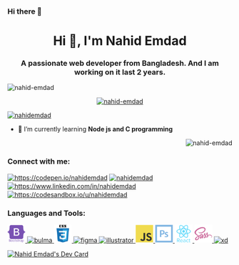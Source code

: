 ### Hi there 👋
<h1 align="center">Hi 👋, I'm Nahid Emdad</h1>
<h3 align="center">A passionate web developer from Bangladesh. And I am working on it last 2 years.</h3>

<p align="left"> <img src="https://komarev.com/ghpvc/?username=nahid-emdad&label=Profile%20views&color=0e75b6&style=flat" alt="nahid-emdad" /> </p>

<p align="center"> <a href="https://github.com/ryo-ma/github-profile-trophy"><img src="https://github-profile-trophy.vercel.app/?username=nahid-emdad" alt="nahid-emdad" /></a> </p>

<p align="left"> <a href="https://twitter.com/nahidemdad" target="blank"><img src="https://img.shields.io/twitter/follow/nahidemdad?logo=twitter&style=for-the-badge" alt="nahidemdad" /></a> </p>

- 🌱 I’m currently learning **Node js and C programming**

<p>&nbsp;<img align="right" src="https://github-readme-stats.vercel.app/api?username=nahid-emdad&show_icons=true&locale=en" alt="nahid-emdad" /></p>




<!-- <p><img align="right" src="https://github-readme-streak-stats.herokuapp.com/?user=nahid-emdad&" alt="nahid-emdad" /></p> -->

<h3 align="left">Connect with me:</h3>
<p align="left">
<a href="https://codepen.io/https://codepen.io/nahidemdad" target="blank"><img align="center" src="https://raw.githubusercontent.com/rahuldkjain/github-profile-readme-generator/master/src/images/icons/Social/codepen.svg" alt="https://codepen.io/nahidemdad" height="30" width="40" /></a>
<a href="https://twitter.com/nahidemdad" target="blank"><img align="center" src="https://raw.githubusercontent.com/rahuldkjain/github-profile-readme-generator/master/src/images/icons/Social/twitter.svg" alt="nahidemdad" height="30" width="40" /></a>
<a href="https://linkedin.com/in/https://www.linkedin.com/in/nahidemdad" target="blank"><img align="center" src="https://raw.githubusercontent.com/rahuldkjain/github-profile-readme-generator/master/src/images/icons/Social/linked-in-alt.svg" alt="https://www.linkedin.com/in/nahidemdad" height="30" width="40" /></a>
<a href="https://codesandbox.com/https://codesandbox.io/u/nahidemdad" target="blank"><img align="center" src="https://raw.githubusercontent.com/rahuldkjain/github-profile-readme-generator/master/src/images/icons/Social/codesandbox.svg" alt="https://codesandbox.io/u/nahidemdad" height="30" width="40" /></a>
</p>




<h3 align="left">Languages and Tools:</h3>
<p align="left"> <a href="https://getbootstrap.com" target="_blank" rel="noreferrer"> <img src="https://raw.githubusercontent.com/devicons/devicon/master/icons/bootstrap/bootstrap-plain-wordmark.svg" alt="bootstrap" width="40" height="40"/> </a> <a href="https://bulma.io/" target="_blank" rel="noreferrer"> <img src="https://raw.githubusercontent.com/gilbarbara/logos/804dc257b59e144eaca5bc6ffd16949752c6f789/logos/bulma.svg" alt="bulma" width="40" height="40"/> </a> <a href="https://www.w3schools.com/css/" target="_blank" rel="noreferrer"> <img src="https://raw.githubusercontent.com/devicons/devicon/master/icons/css3/css3-original-wordmark.svg" alt="css3" width="40" height="40"/> </a> <a href="https://www.figma.com/" target="_blank" rel="noreferrer"> <img src="https://www.vectorlogo.zone/logos/figma/figma-icon.svg" alt="figma" width="40" height="40"/> </a> <a href="https://www.adobe.com/in/products/illustrator.html" target="_blank" rel="noreferrer"> <img src="https://www.vectorlogo.zone/logos/adobe_illustrator/adobe_illustrator-icon.svg" alt="illustrator" width="40" height="40"/> </a> <a href="https://developer.mozilla.org/en-US/docs/Web/JavaScript" target="_blank" rel="noreferrer"> <img src="https://raw.githubusercontent.com/devicons/devicon/master/icons/javascript/javascript-original.svg" alt="javascript" width="40" height="40"/> </a> <a href="https://www.photoshop.com/en" target="_blank" rel="noreferrer"> <img src="https://raw.githubusercontent.com/devicons/devicon/master/icons/photoshop/photoshop-line.svg" alt="photoshop" width="40" height="40"/> </a> <a href="https://reactjs.org/" target="_blank" rel="noreferrer"> <img src="https://raw.githubusercontent.com/devicons/devicon/master/icons/react/react-original-wordmark.svg" alt="react" width="40" height="40"/> </a> <a href="https://sass-lang.com" target="_blank" rel="noreferrer"> <img src="https://raw.githubusercontent.com/devicons/devicon/master/icons/sass/sass-original.svg" alt="sass" width="40" height="40"/> </a> <a href="https://www.adobe.com/products/xd.html" target="_blank" rel="noreferrer"> <img src="https://cdn.worldvectorlogo.com/logos/adobe-xd.svg" alt="xd" width="40" height="40"/> </a> </p>

<!-- <p><img align="left" src="https://github-readme-stats.vercel.app/api/top-langs?username=nahid-emdad&show_icons=true&locale=en&layout=compact" alt="nahid-emdad" /></p> -->

<p><a href="https://app.daily.dev/NahidEmdad"><img src="https://api.daily.dev/devcards/6fbeae88136c4673b4bb7d17c2e35721.png?r=wko" width="400" alt="Nahid Emdad's Dev Card"/></a> </p>

<!--
**nahid-emdad/nahid-emdad** is a ✨ _special_ ✨ repository because its `README.md` (this file) appears on your GitHub profile.

Here are some ideas to get you started:

- 🔭 I’m currently working on ...
- 🌱 I’m currently learning ...
- 👯 I’m looking to collaborate on ...
- 🤔 I’m looking for help with ...
- 💬 Ask me about ...
- 📫 How to reach me: ...
- 😄 Pronouns: ...
- ⚡ Fun fact: ...
-->
